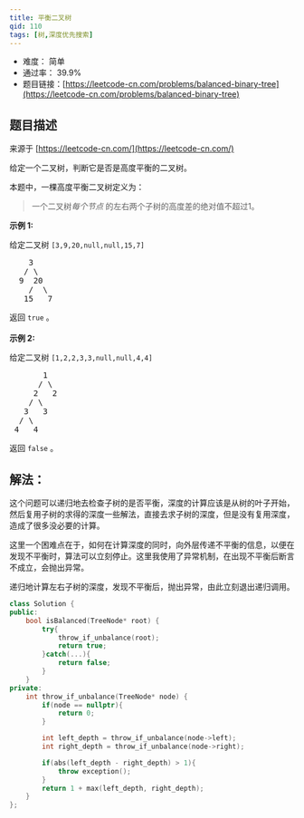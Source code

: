```yaml
---
title: 平衡二叉树
qid: 110
tags: [树,深度优先搜索]
---
```



- 难度： 简单
- 通过率： 39.9%
- 题目链接：[https://leetcode-cn.com/problems/balanced-binary-tree](https://leetcode-cn.com/problems/balanced-binary-tree)


## 题目描述

来源于 [https://leetcode-cn.com/](https://leetcode-cn.com/)

<p>给定一个二叉树，判断它是否是高度平衡的二叉树。</p>

<p>本题中，一棵高度平衡二叉树定义为：</p>

<blockquote>
<p>一个二叉树<em>每个节点&nbsp;</em>的左右两个子树的高度差的绝对值不超过1。</p>
</blockquote>

<p><strong>示例 1:</strong></p>

<p>给定二叉树 <code>[3,9,20,null,null,15,7]</code></p>

<pre>    3
   / \
  9  20
    /  \
   15   7</pre>

<p>返回 <code>true</code> 。<br>
<br>
<strong>示例 2:</strong></p>

<p>给定二叉树 <code>[1,2,2,3,3,null,null,4,4]</code></p>

<pre>       1
      / \
     2   2
    / \
   3   3
  / \
 4   4
</pre>

<p>返回&nbsp;<code>false</code> 。</p>


## 解法：

这个问题可以递归地去检查子树的是否平衡，深度的计算应该是从树的叶子开始，然后复用子树的求得的深度一些解法，直接去求子树的深度，但是没有复用深度，造成了很多没必要的计算。

这里一个困难点在于，如何在计算深度的同时，向外层传递不平衡的信息，以便在发现不平衡时，算法可以立刻停止。这里我使用了异常机制，在出现不平衡后断言不成立，会抛出异常。

递归地计算左右子树的深度，发现不平衡后，抛出异常，由此立刻退出递归调用。

```c++
class Solution {
public:
    bool isBalanced(TreeNode* root) {
        try{
            throw_if_unbalance(root);
            return true;
        }catch(...){
            return false;
        }
    }
private:
    int throw_if_unbalance(TreeNode* node) {
        if(node == nullptr){
            return 0;
        }

        int left_depth = throw_if_unbalance(node->left);
        int right_depth = throw_if_unbalance(node->right);

        if(abs(left_depth - right_depth) > 1){
            throw exception();
        }
        return 1 + max(left_depth, right_depth);
    }
};
```